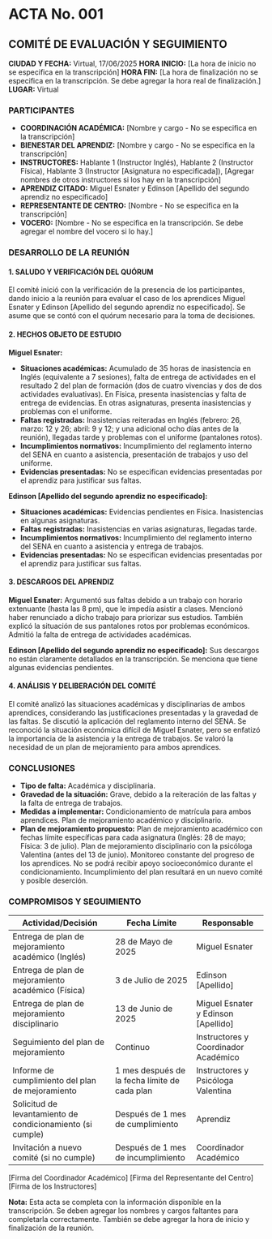 # ACTA No. 001
## COMITÉ DE EVALUACIÓN Y SEGUIMIENTO

**CIUDAD Y FECHA:** Virtual, 17/06/2025
**HORA INICIO:**  [La hora de inicio no se especifica en la transcripción]
**HORA FIN:** [La hora de finalización no se especifica en la transcripción.  Se debe agregar la hora real de finalización.]
**LUGAR:** Virtual


### PARTICIPANTES
- **COORDINACIÓN ACADÉMICA:** [Nombre y cargo - No se especifica en la transcripción]
- **BIENESTAR DEL APRENDIZ:** [Nombre y cargo - No se especifica en la transcripción]
- **INSTRUCTORES:** Hablante 1 (Instructor Inglés), Hablante 2 (Instructor Física), Hablante 3 (Instructor [Asignatura no especificada]),  [Agregar nombres de otros instructores si los hay en la transcripción]
- **APRENDIZ CITADO:** Miguel Esnater y Edinson [Apellido del segundo aprendiz no especificado]
- **REPRESENTANTE DE CENTRO:** [Nombre - No se especifica en la transcripción]
- **VOCERO:** [Nombre - No se especifica en la transcripción.  Se debe agregar el nombre del vocero si lo hay.]


### DESARROLLO DE LA REUNIÓN

#### 1. SALUDO Y VERIFICACIÓN DEL QUÓRUM
El comité inició con la verificación de la presencia de los participantes, dando inicio a la reunión para evaluar el caso de los aprendices Miguel Esnater y Edinson [Apellido del segundo aprendiz no especificado].  Se asume que se contó con el quórum necesario para la toma de decisiones.


#### 2. HECHOS OBJETO DE ESTUDIO

**Miguel Esnater:**

* **Situaciones académicas:**  Acumulado de 35 horas de inasistencia en Inglés (equivalente a 7 sesiones),  falta de entrega de actividades en el resultado 2 del plan de formación (dos de cuatro vivencias y dos de dos actividades evaluativas).  En Física, presenta inasistencias y falta de entrega de evidencias.  En otras asignaturas, presenta inasistencias y problemas con el uniforme.
* **Faltas registradas:**  Inasistencias reiteradas en Inglés (febrero: 26, marzo: 12 y 26; abril: 9 y 12; y una adicional ocho días antes de la reunión),  llegadas tarde y problemas con el uniforme (pantalones rotos).
* **Incumplimientos normativos:**  Incumplimiento del reglamento interno del SENA en cuanto a asistencia, presentación de trabajos y uso del uniforme.
* **Evidencias presentadas:**  No se especifican evidencias presentadas por el aprendiz para justificar sus faltas.

**Edinson [Apellido del segundo aprendiz no especificado]:**

* **Situaciones académicas:**  Evidencias pendientes en Física.  Inasistencias en algunas asignaturas.
* **Faltas registradas:**  Inasistencias en varias asignaturas,  llegadas tarde.
* **Incumplimientos normativos:**  Incumplimiento del reglamento interno del SENA en cuanto a asistencia y entrega de trabajos.
* **Evidencias presentadas:**  No se especifican evidencias presentadas por el aprendiz para justificar sus faltas.


#### 3. DESCARGOS DEL APRENDIZ

**Miguel Esnater:**  Argumentó sus faltas debido a un trabajo con horario extenuante (hasta las 8 pm),  que le impedía asistir a clases.  Mencionó haber renunciado a dicho trabajo para priorizar sus estudios.  También explicó la situación de sus pantalones rotos por problemas económicos.  Admitió la falta de entrega de actividades académicas.

**Edinson [Apellido del segundo aprendiz no especificado]:**  Sus descargos no están claramente detallados en la transcripción.  Se menciona que tiene algunas evidencias pendientes.


#### 4. ANÁLISIS Y DELIBERACIÓN DEL COMITÉ

El comité analizó las situaciones académicas y disciplinarias de ambos aprendices, considerando las justificaciones presentadas y la gravedad de las faltas. Se discutió la aplicación del reglamento interno del SENA.  Se reconoció la situación económica difícil de Miguel Esnater, pero se enfatizó la importancia de la asistencia y la entrega de trabajos.  Se valoró la necesidad de un plan de mejoramiento para ambos aprendices.


### CONCLUSIONES

* **Tipo de falta:**  Académica y disciplinaria.
* **Gravedad de la situación:**  Grave, debido a la reiteración de las faltas y la falta de entrega de trabajos.
* **Medidas a implementar:**  Condicionamiento de matrícula para ambos aprendices.  Plan de mejoramiento académico y disciplinario.
* **Plan de mejoramiento propuesto:**  Plan de mejoramiento académico con fechas límite específicas para cada asignatura (Inglés: 28 de mayo; Física: 3 de julio). Plan de mejoramiento disciplinario con la psicóloga Valentina (antes del 13 de junio).  Monitoreo constante del progreso de los aprendices.  No se podrá recibir apoyo socioeconómico durante el condicionamiento.  Incumplimiento del plan resultará en un nuevo comité y posible deserción.


### COMPROMISOS Y SEGUIMIENTO

| Actividad/Decisión | Fecha Límite | Responsable |
|-------------------|-------------|-------------|
| Entrega de plan de mejoramiento académico (Inglés) | 28 de Mayo de 2025 | Miguel Esnater |
| Entrega de plan de mejoramiento académico (Física) | 3 de Julio de 2025 | Edinson [Apellido] |
| Entrega de plan de mejoramiento disciplinario | 13 de Junio de 2025 | Miguel Esnater y Edinson [Apellido] |
| Seguimiento del plan de mejoramiento | Continuo | Instructores y Coordinador Académico |
| Informe de cumplimiento del plan de mejoramiento | 1 mes después de la fecha límite de cada plan | Instructores y Psicóloga Valentina |
| Solicitud de levantamiento de condicionamiento (si cumple) | Después de 1 mes de cumplimiento | Aprendiz |
| Invitación a nuevo comité (si no cumple) | Después de 1 mes de incumplimiento | Coordinador Académico |


[Firma del Coordinador Académico]
[Firma del Representante del Centro]
[Firma de los Instructores]


**Nota:**  Esta acta se completa con la información disponible en la transcripción.  Se deben agregar los nombres y cargos faltantes para completarla correctamente.  También se debe agregar la hora de inicio y finalización de la reunión.
